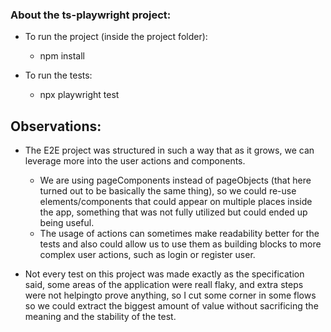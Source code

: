 ### About the ts-playwright project:

- To run the project (inside the project folder):
   - npm install

- To run the tests: 
   - npx playwright test

## Observations:

- The E2E project was structured in such a way that as it grows, we can leverage more into the user actions and components.
   - We are using pageComponents instead of pageObjects (that here turned out to be basically the same thing), so we could re-use elements/components that could appear on multiple places inside the app, something that was not fully utilized but could ended up being useful.
   - The usage of actions can sometimes make readability better for the tests and also could allow us to use them as building blocks to more complex user actions, such as login or register user.

- Not every test on this project was made exactly as the specification said, some areas of the application were reall flaky, and extra steps were not helpingto prove anything, so I cut some corner in some flows so we could extract the biggest amount of value without sacrificing the meaning and the stability of the test.


